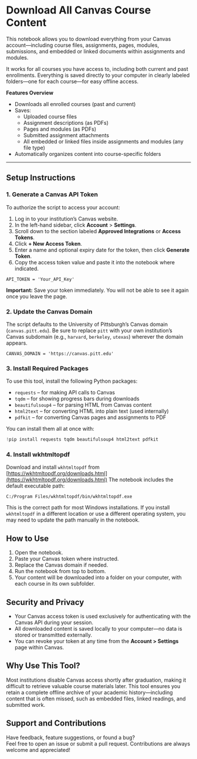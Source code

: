 # Download All Canvas Course Content

This notebook allows you to download everything from your Canvas account—including course files, assignments, pages, modules, submissions, and embedded or linked documents within assignments and modules.

It works for all courses you have access to, including both current and past enrollments. Everything is saved directly to your computer in clearly labeled folders—one for each course—for easy offline access.

**Features Overview**

- Downloads all enrolled courses (past and current)
- Saves:
  - Uploaded course files
  - Assignment descriptions (as PDFs)
  - Pages and modules (as PDFs)
  - Submitted assignment attachments
  - All embedded or linked files inside assignments and modules (any file type)
- Automatically organizes content into course-specific folders

---

## Setup Instructions

### 1. Generate a Canvas API Token 

To authorize the script to access your account:

1. Log in to your institution’s Canvas website.
2. In the left-hand sidebar, click **Account** > **Settings**.
3. Scroll down to the section labeled **Approved Integrations** or **Access Tokens**.
4. Click **+ New Access Token**.
5. Enter a name and optional expiry date for the token, then click **Generate Token**.
6. Copy the access token value and paste it into the notebook where indicated.

```
API_TOKEN = 'Your_API_Key'
```

**Important:** Save your token immediately. You will not be able to see it again once you leave the page.

### 2. Update the Canvas Domain

The script defaults to the University of Pittsburgh’s Canvas domain (`canvas.pitt.edu`). Be sure to replace `pitt` with your own institution’s Canvas subdomain (e.g., `harvard`, `berkeley`, `utexas`) wherever the domain appears.

```
CANVAS_DOMAIN = 'https://canvas.pitt.edu'
```

### 3. Install Required Packages

To use this tool, install the following Python packages:

- `requests` – for making API calls to Canvas
- `tqdm` – for showing progress bars during downloads
- `beautifulsoup4` – for parsing HTML from Canvas content
- `html2text` – for converting HTML into plain text (used internally)
- `pdfkit` – for converting Canvas pages and assignments to PDF


You can install them all at once with:

```python
!pip install requests tqdm beautifulsoup4 html2text pdfkit
```


### 4. Install wkhtmltopdf

Download and install `wkhtmltopdf` from [https://wkhtmltopdf.org/downloads.html](https://wkhtmltopdf.org/downloads.html)
The notebook includes the default executable path:

```
C:/Program Files/wkhtmltopdf/bin/wkhtmltopdf.exe
```


This is the correct path for most Windows installations. If you install `wkhtmltopdf` in a different location or use a different operating system, you may need to update the path manually in the notebook.



## How to Use

1. Open the notebook.
2. Paste your Canvas token where instructed.
3. Replace the Canvas domain if needed.
4. Run the notebook from top to bottom.
5. Your content will be downloaded into a folder on your computer, with each course in its own subfolder.


## Security and Privacy

- Your Canvas access token is used exclusively for authenticating with the Canvas API during your session.
- All downloaded content is saved locally to your computer—no data is stored or transmitted externally.
- You can revoke your token at any time from the **Account > Settings** page within Canvas.



## Why Use This Tool?

Most institutions disable Canvas access shortly after graduation, making it difficult to retrieve valuable course materials later. This tool ensures you retain a complete offline archive of your academic history—including content that is often missed, such as embedded files, linked readings, and submitted work.



## Support and Contributions

Have feedback, feature suggestions, or found a bug?  
Feel free to open an issue or submit a pull request. Contributions are always welcome and appreciated!
